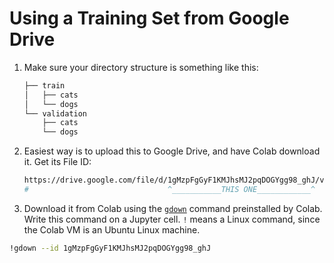 # Using a Training Set from Google Drive

1. Make sure your directory structure is something like this:
    ```sh
    ├── train
    │   ├── cats
    │   └── dogs
    └── validation
        ├── cats
        └── dogs
    ```

2. Easiest way is to upload this to Google Drive, and have Colab download it.
   Get its File ID:

   ```sh
   https://drive.google.com/file/d/1gMzpFgGyF1KMJhsMJ2pqDOGYgg98_ghJ/view?usp=sharing
   #                               ^___________THIS ONE____________^
   ```

3. Download it from Colab using the [`gdown`][1] command preinstalled by Colab.  Write this
   command on a Jupyter cell.  `!` means a Linux command, since the Colab VM
   is an Ubuntu Linux machine.

  ```sh
  !gdown --id 1gMzpFgGyF1KMJhsMJ2pqDOGYgg98_ghJ
  ```

[1]: https://pypi.org/project/gdown/